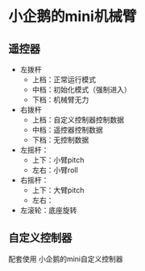# 小企鹅的mini机械臂
## 遥控器
- 左拨杆
    - 上档：正常运行模式
    - 中档：初始化模式（强制进入）
    - 下档：机械臂无力
- 右拨杆
    - 上档：自定义控制器控制数据
    - 中档：遥控器控制数据
    - 下档：无控制数据
- 左摇杆：
  - 上下：小臂pitch
  - 左右：小臂roll
- 右摇杆：
  - 上下：大臂pitch
  - 左右：
- 左滚轮：底座旋转

## 自定义控制器
配套使用 小企鹅的mini自定义控制器